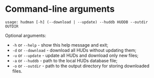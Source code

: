 # Command-line arguments

```text
usage: hudman [-h] (--download | --update) --huddb HUDDB --outdir OUTDIR
```

Optional arguments:
  * `-h` or `--help` - show this help message and exit;
  * `-d` or `--download` - download all HUDs without updating them;
  * `-u` or `--update` - update all HUDs and download only new files;
  * `-a` or `--huddb` - path to the local HUDs database file;
  * `-o` or  `--outdir` - path to the output directory for storing downloaded files.
